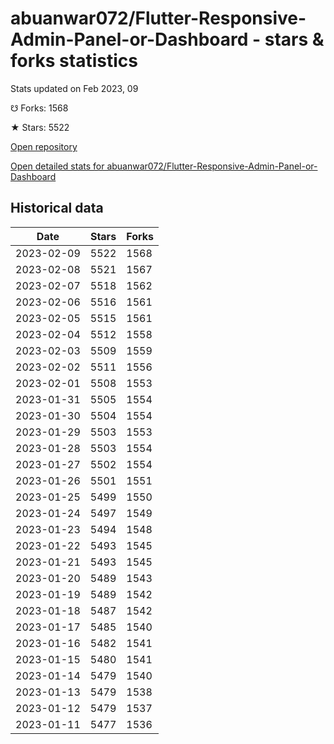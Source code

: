 # abuanwar072/Flutter-Responsive-Admin-Panel-or-Dashboard - stars & forks statistics

Stats updated on Feb 2023, 09

☋ Forks: 1568

★ Stars: 5522

[Open repository](https://github.com/abuanwar072/Flutter-Responsive-Admin-Panel-or-Dashboard)

[Open detailed stats for abuanwar072/Flutter-Responsive-Admin-Panel-or-Dashboard](https://reviewgithub.com/rep/abuanwar072/Flutter-Responsive-Admin-Panel-or-Dashboard)

## Historical data
| Date | Stars | Forks |
|------|-------|-------|
| 2023-02-09 | 5522 | 1568 | 
| 2023-02-08 | 5521 | 1567 | 
| 2023-02-07 | 5518 | 1562 | 
| 2023-02-06 | 5516 | 1561 | 
| 2023-02-05 | 5515 | 1561 | 
| 2023-02-04 | 5512 | 1558 | 
| 2023-02-03 | 5509 | 1559 | 
| 2023-02-02 | 5511 | 1556 | 
| 2023-02-01 | 5508 | 1553 | 
| 2023-01-31 | 5505 | 1554 | 
| 2023-01-30 | 5504 | 1554 | 
| 2023-01-29 | 5503 | 1553 | 
| 2023-01-28 | 5503 | 1554 | 
| 2023-01-27 | 5502 | 1554 | 
| 2023-01-26 | 5501 | 1551 | 
| 2023-01-25 | 5499 | 1550 | 
| 2023-01-24 | 5497 | 1549 | 
| 2023-01-23 | 5494 | 1548 | 
| 2023-01-22 | 5493 | 1545 | 
| 2023-01-21 | 5493 | 1545 | 
| 2023-01-20 | 5489 | 1543 | 
| 2023-01-19 | 5489 | 1542 | 
| 2023-01-18 | 5487 | 1542 | 
| 2023-01-17 | 5485 | 1540 | 
| 2023-01-16 | 5482 | 1541 | 
| 2023-01-15 | 5480 | 1541 | 
| 2023-01-14 | 5479 | 1540 | 
| 2023-01-13 | 5479 | 1538 | 
| 2023-01-12 | 5479 | 1537 | 
| 2023-01-11 | 5477 | 1536 | 

